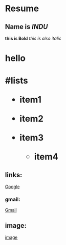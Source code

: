 # Resume
## Name is *INDU*
**this is Bold**
_this is also italic_
<h1>hello<h1>
  #lists
  
  * item1
  
  * item2
  
  * item3
      * item4
  
  ## links:
  
  [Google](http://www.google.com)
  
  ### gmail:
  
  [Gmail](http://www.mellempudiindu1212@gmail.com)
  
  ## image:
  
  [image](https://tse1.mm.bing.net/th?id=OIP.CGdYTKvYr_wvrsWbVVE2HgHaEK&pid=Api&P=0&w=308&h=174)
